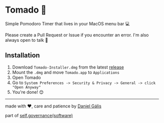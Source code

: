 # Tomado 🍅
Simple Pomodoro Timer that lives in your MacOS menu bar 💻

Please create a Pull Request or Issue if you encounter an error. I'm also always open to talk 🌱

## Installation

1. Download `Tomado-Installer.dmg` from the latest [release](https://github.com/mstcgalis/Tomado/releases/tag/v0.1.0-alpha)
2. Mount the `.dmg` and move `Tomado.app` to `Applications`
3. Open Tomado
4. Go to `System Preferences -> Security & Privacy -> General -> click "Open Anyway"`
5. You're done! 😊

---

made with ❤️, care and patience by [Daniel Gális](www.danielgalis.com)

part of [self.governance(software)](https://www.are.na/daniel-galis/self-governance)
